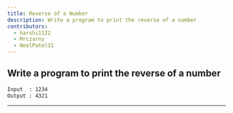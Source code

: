 ```yaml
---
title: Reverse of a Number
description: Write a program to print the reverse of a number
contributors:
  - harshi1122
  - Mrczarny
  - NeelPatel31
---
```


## Write a program to print the reverse of a number

```txt
Input  : 1234
Output : 4321
```

---
